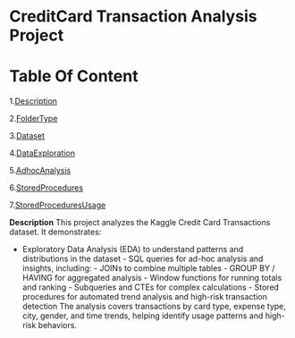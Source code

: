 # **CreditCard Transaction Analysis Project** #
# Table Of Content  #
1.[Description](#Descrption)

2.[FolderType](#FolderType)

3.[Dataset](#Dataset)

4.[DataExploration](#DataExploration)

5.[AdhocAnalysis](#AdhocAnalysis)

6.[StoredProcedures](#StoredProcedures)

7.[StoredProceduresUsage](#StoredProceduresUsage)

 **Description**
This project analyzes the Kaggle Credit Card Transactions dataset. It demonstrates:
- Exploratory Data Analysis (EDA) to understand patterns and distributions in the dataset
       -  SQL queries for ad-hoc analysis and insights, including:
        - JOINs to combine multiple tables
        - GROUP BY / HAVING for aggregated analysis
        - Window functions for running totals and ranking
        - Subqueries and CTEs for complex calculations
        - Stored procedures for automated trend analysis and high-risk transaction detection
The analysis covers transactions by card type, expense type, city, gender, and time trends, helping identify usage patterns and high-risk behaviors.


